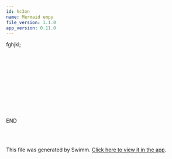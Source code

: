```yaml
---
id: hc3on
name: Mermaid empy
file_version: 1.1.0
app_version: 0.11.0
---
```


fghjkl;

<br/>

<br/>

<!--MERMAID {width:100}-->
```mermaid







```
<!--MCONTENT {content: <br/>

<br/>

<br/>

<br/>} --->

<br/>

END

<br/>

<br/>

This file was generated by Swimm. [Click here to view it in the app](http://localhost:5001/repos/ls4DA2fLasmQuEbT4ipw/docs/hc3on).